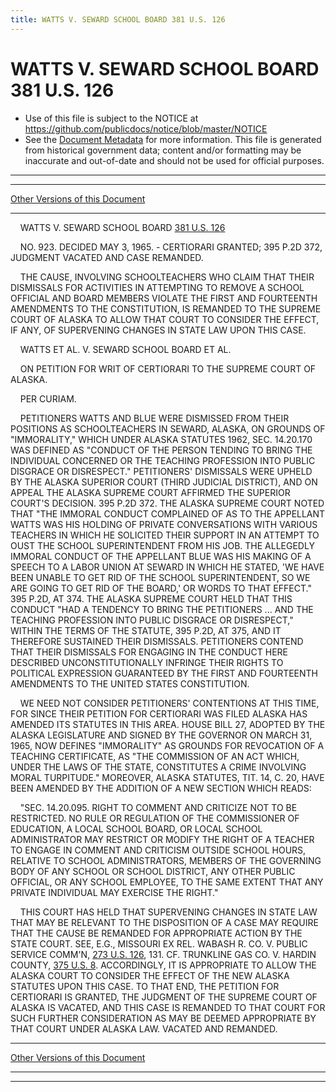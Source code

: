 ```yaml
---
title: WATTS V. SEWARD SCHOOL BOARD 381 U.S. 126
---
```


# WATTS V. SEWARD SCHOOL BOARD 381 U.S. 126

* Use of this file is subject to the NOTICE at https://github.com/publicdocs/notice/blob/master/NOTICE
* See the [Document Metadata](../../../index.md) for more information.
  This file is generated from historical government data; content and/or formatting may be inaccurate and out-of-date and should not be used for official purposes.

----------
----------

[Other Versions of this Document](https://publicdocs.github.io/go/links?ns=uslm-x&ref=%2Fus%2Fcourts%2Fscotus%2FusReporter%2F381%2F126)

----------

    WATTS V. SEWARD SCHOOL BOARD [381 U.S. 126][/us/courts/scotus/usReporter/381/126]

    NO. 923.  DECIDED MAY 3, 1965.  - CERTIORARI GRANTED; 395 P.2D 372, JUDGMENT VACATED AND CASE REMANDED.

    THE CAUSE, INVOLVING SCHOOLTEACHERS WHO CLAIM THAT THEIR DISMISSALS FOR ACTIVITIES IN ATTEMPTING TO REMOVE A SCHOOL OFFICIAL AND BOARD MEMBERS VIOLATE THE FIRST AND FOURTEENTH AMENDMENTS TO THE CONSTITUTION, IS REMANDED TO THE SUPREME COURT OF ALASKA TO ALLOW THAT COURT TO CONSIDER THE EFFECT, IF ANY, OF SUPERVENING CHANGES IN STATE LAW UPON THIS CASE.

    WATTS ET AL. V. SEWARD SCHOOL BOARD ET AL.

    ON PETITION FOR WRIT OF CERTIORARI TO THE SUPREME COURT OF ALASKA.

    PER CURIAM.

    PETITIONERS WATTS AND BLUE WERE DISMISSED FROM THEIR POSITIONS AS SCHOOLTEACHERS IN SEWARD, ALASKA, ON GROUNDS OF "IMMORALITY," WHICH UNDER ALASKA STATUTES 1962, SEC. 14.20.170 WAS DEFINED AS "CONDUCT OF THE PERSON TENDING TO BRING THE INDIVIDUAL CONCERNED OR THE TEACHING PROFESSION INTO PUBLIC DISGRACE OR DISRESPECT."  PETITIONERS' DISMISSALS WERE UPHELD BY THE ALASKA SUPERIOR COURT (THIRD JUDICIAL DISTRICT), AND ON APPEAL THE ALASKA SUPREME COURT AFFIRMED THE SUPERIOR COURT'S DECISION.  395 P.2D 372.  THE ALASKA SUPREME COURT NOTED THAT "THE IMMORAL CONDUCT COMPLAINED OF AS TO THE APPELLANT WATTS WAS HIS HOLDING OF PRIVATE CONVERSATIONS WITH VARIOUS TEACHERS IN WHICH HE SOLICITED THEIR SUPPORT IN AN ATTEMPT TO OUST THE SCHOOL SUPERINTENDENT FROM HIS JOB.  THE ALLEGEDLY IMMORAL CONDUCT OF THE APPELLANT BLUE WAS HIS MAKING OF A SPEECH TO A LABOR UNION AT SEWARD IN WHICH HE STATED, 'WE HAVE BEEN UNABLE TO GET RID OF THE SCHOOL SUPERINTENDENT, SO WE ARE GOING TO GET RID OF THE BOARD,' OR WORDS TO THAT EFFECT."  395 P.2D, AT 374.  THE ALASKA SUPREME COURT HELD THAT THIS CONDUCT "HAD A TENDENCY TO BRING THE PETITIONERS  ...  AND THE TEACHING PROFESSION INTO PUBLIC DISGRACE OR DISRESPECT," WITHIN THE TERMS OF THE STATUTE, 395 P.2D, AT 375, AND IT THEREFORE SUSTAINED THEIR DISMISSALS.  PETITIONERS CONTEND THAT THEIR DISMISSALS FOR ENGAGING IN THE CONDUCT HERE DESCRIBED UNCONSTITUTIONALLY INFRINGE THEIR RIGHTS TO POLITICAL EXPRESSION GUARANTEED BY THE FIRST AND FOURTEENTH AMENDMENTS TO THE UNITED STATES CONSTITUTION.

    WE NEED NOT CONSIDER PETITIONERS' CONTENTIONS AT THIS TIME, FOR SINCE THEIR PETITION FOR CERTIORARI WAS FILED ALASKA HAS AMENDED ITS STATUTES IN THIS AREA.  HOUSE BILL 27, ADOPTED BY THE ALASKA LEGISLATURE AND SIGNED BY THE GOVERNOR ON MARCH 31, 1965, NOW DEFINES "IMMORALITY" AS GROUNDS FOR REVOCATION OF A TEACHING CERTIFICATE, AS "THE COMMISSION OF AN ACT WHICH, UNDER THE LAWS OF THE STATE, CONSTITUTES A CRIME INVOLVING MORAL TURPITUDE."  MOREOVER, ALASKA STATUTES, TIT. 14, C. 20, HAVE BEEN AMENDED BY THE ADDITION OF A NEW SECTION WHICH READS:

    "SEC. 14.20.095.  RIGHT TO COMMENT AND CRITICIZE NOT TO BE RESTRICTED.  NO RULE OR REGULATION OF THE COMMISSIONER OF EDUCATION, A LOCAL SCHOOL BOARD, OR LOCAL SCHOOL ADMINISTRATOR MAY RESTRICT OR MODIFY THE RIGHT OF A TEACHER TO ENGAGE IN COMMENT AND CRITICISM OUTSIDE SCHOOL HOURS, RELATIVE TO SCHOOL ADMINISTRATORS, MEMBERS OF THE GOVERNING BODY OF ANY SCHOOL OR SCHOOL DISTRICT, ANY OTHER PUBLIC OFFICIAL, OR ANY SCHOOL EMPLOYEE, TO THE SAME EXTENT THAT ANY PRIVATE INDIVIDUAL MAY EXERCISE THE RIGHT."

    THIS COURT HAS HELD THAT SUPERVENING CHANGES IN STATE LAW THAT MAY BE RELEVANT TO THE DISPOSITION OF A CASE MAY REQUIRE THAT THE CAUSE BE REMANDED FOR APPROPRIATE ACTION BY THE STATE COURT.  SEE, E.G., MISSOURI EX REL. WABASH R. CO. V. PUBLIC SERVICE COMM'N, [273 U.S. 126][/us/courts/scotus/usReporter/273/126], 131.  CF. TRUNKLINE GAS CO. V. HARDIN COUNTY, [375 U.S. 8][/us/courts/scotus/usReporter/375/8].  ACCORDINGLY, IT IS APPROPRIATE TO ALLOW THE ALASKA COURT TO CONSIDER THE EFFECT OF THE NEW ALASKA STATUTES UPON THIS CASE.  TO THAT END, THE PETITION FOR CERTIORARI IS GRANTED, THE JUDGMENT OF THE SUPREME COURT OF ALASKA IS VACATED, AND THIS CASE IS REMANDED TO THAT COURT FOR SUCH FURTHER CONSIDERATION AS MAY BE DEEMED APPROPRIATE BY THAT COURT UNDER ALASKA LAW.  VACATED AND REMANDED.

----------

[Other Versions of this Document](https://publicdocs.github.io/go/links?ns=uslm-x&ref=%2Fus%2Fcourts%2Fscotus%2FusReporter%2F381%2F126)

----------
----------

[/us/courts/scotus/usReporter/381/126]: https://publicdocs.github.io/go/links?ns=uslm-x&ref=%2Fus%2Fcourts%2Fscotus%2FusReporter%2F381%2F126
[/us/courts/scotus/usReporter/273/126]: https://publicdocs.github.io/go/links?ns=uslm-x&ref=%2Fus%2Fcourts%2Fscotus%2FusReporter%2F273%2F126
[/us/courts/scotus/usReporter/375/8]: https://publicdocs.github.io/go/links?ns=uslm-x&ref=%2Fus%2Fcourts%2Fscotus%2FusReporter%2F375%2F8


